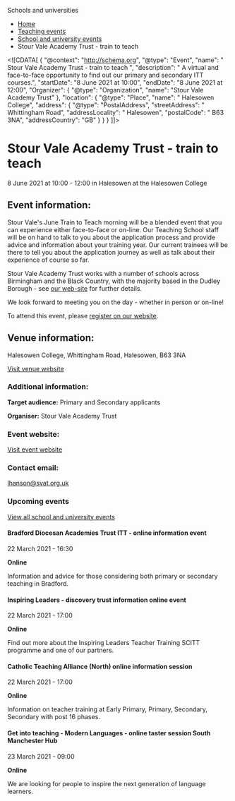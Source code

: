 Schools and universities

*   [Home](/)
*   [Teaching events](/teaching-events)
*   [School and university events](/teaching-events/training-provider-events)
*   Stour Vale Academy Trust - train to teach

<!\[CDATA\[ { "@context": "http://schema.org", "@type": "Event", "name": " Stour Vale Academy Trust - train to teach ", "description": " A virtual and face-to-face opportunity to find out our primary and secondary ITT courses.", "startDate": "8 June 2021 at 10:00", "endDate": "8 June 2021 at 12:00", "Organizer": { "@type": "Organization", "name": "Stour Vale Academy Trust" }, "location": { "@type": "Place", "name": " Halesowen College", "address": { "@type": "PostalAddress", "streetAddress": " Whittingham Road", "addressLocality": " Halesowen", "postalCode": " B63 3NA", "addressCountry": "GB" } } } \]\]>

Stour Vale Academy Trust - train to teach
=========================================

8 June 2021 at 10:00 - 12:00 in Halesowen at the Halesowen College

Event information:
------------------

Stour Vale's June Train to Teach morning will be a blended event that you can experience either face-to-face or on-line. Our Teaching School staff will be on hand to talk to you about the application process and provide advice and information about your training year. Our current trainees will be there to tell you about the application journey as well as talk about their experience of course so far.

Stour Vale Academy Trust works with a number of schools across Birmingham and the Black Country, with the majority based in the Dudley Borough - see [our web-site](https://svat.org/) for further details.

We look forward to meeting you on the day - whether in person or on-line!

To attend this event, please [register on our website](https://www.svat.org.uk/train-to-teach-events-1).

Venue information:
------------------

Halesowen College, Whittingham Road, Halesowen, B63 3NA

[Visit venue website](https://www.svat.org.uk/train "Halesowen College")

### Additional information:

**Target audience:** Primary and Secondary applicants

**Organiser:** Stour Vale Academy Trust

### Event website:

[Visit event website](https://www.svat.org.uk/train-to-teach-events-1)

### Contact email:

[lhanson@svat.org.uk](mailto:lhanson@svat.org.uk)

### Upcoming events

[View all school and university events](/teaching-events/training-provider-events)

[](/teaching-events/training-provider-events/210322-bradford-diocesan-academies-trust-itt-online-information-event)

#### Bradford Diocesan Academies Trust ITT - online information event

22 March 2021 - 16:30

**Online**

Information and advice for those considering both primary or secondary teaching in Bradford.

[](/teaching-events/training-provider-events/210322-inspiring-leaders-discovery-trust-information-online-event)

#### Inspiring Leaders - discovery trust information online event

22 March 2021 - 17:00

**Online**

Find out more about the Inspiring Leaders Teacher Training SCITT programme and one of our partners.

[](/teaching-events/training-provider-events/210322-catholic-teaching-alliance-north-online-information-session)

#### Catholic Teaching Alliance (North) online information session

22 March 2021 - 17:00

**Online**

Information on teacher training at Early Primary, Primary, Secondary, Secondary with post 16 phases.

[](/teaching-events/training-provider-events/210323-get-into-teaching-modern-languages-online-taster-session-south-manchester-hub)

#### Get into teaching - Modern Languages - online taster session South Manchester Hub

23 March 2021 - 09:00

**Online**

We are looking for people to inspire the next generation of language learners.